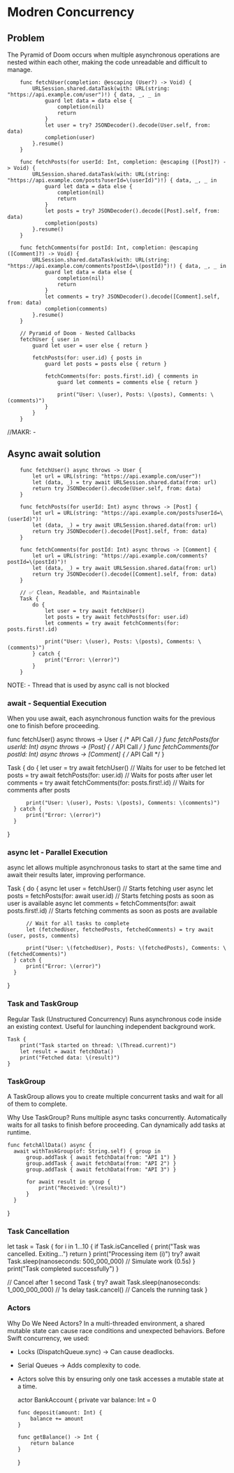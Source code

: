 #  Modren Concurrency 

## Problem 
The Pyramid of Doom occurs when multiple asynchronous operations are nested within each other, making the code unreadable and difficult to manage.

        func fetchUser(completion: @escaping (User?) -> Void) {
            URLSession.shared.dataTask(with: URL(string: "https://api.example.com/user")!) { data, _, _ in
                guard let data = data else {
                    completion(nil)
                    return
                }
                let user = try? JSONDecoder().decode(User.self, from: data)
                completion(user)
            }.resume()
        }

        func fetchPosts(for userId: Int, completion: @escaping ([Post]?) -> Void) {
            URLSession.shared.dataTask(with: URL(string: "https://api.example.com/posts?userId=\(userId)")!) { data, _, _ in
                guard let data = data else {
                    completion(nil)
                    return
                }
                let posts = try? JSONDecoder().decode([Post].self, from: data)
                completion(posts)
            }.resume()
        }

        func fetchComments(for postId: Int, completion: @escaping ([Comment]?) -> Void) {
            URLSession.shared.dataTask(with: URL(string: "https://api.example.com/comments?postId=\(postId)")!) { data, _, _ in
                guard let data = data else {
                    completion(nil)
                    return
                }
                let comments = try? JSONDecoder().decode([Comment].self, from: data)
                completion(comments)
            }.resume()
        }

        // Pyramid of Doom - Nested Callbacks
        fetchUser { user in
            guard let user = user else { return }
            
            fetchPosts(for: user.id) { posts in
                guard let posts = posts else { return }
                
                fetchComments(for: posts.first!.id) { comments in
                    guard let comments = comments else { return }
                    
                    print("User: \(user), Posts: \(posts), Comments: \(comments)")
                }
            }
        }


//MAKR: -

## Async await solution 

        func fetchUser() async throws -> User {
            let url = URL(string: "https://api.example.com/user")!
            let (data, _) = try await URLSession.shared.data(from: url)
            return try JSONDecoder().decode(User.self, from: data)
        }

        func fetchPosts(for userId: Int) async throws -> [Post] {
            let url = URL(string: "https://api.example.com/posts?userId=\(userId)")!
            let (data, _) = try await URLSession.shared.data(from: url)
            return try JSONDecoder().decode([Post].self, from: data)
        }

        func fetchComments(for postId: Int) async throws -> [Comment] {
            let url = URL(string: "https://api.example.com/comments?postId=\(postId)")!
            let (data, _) = try await URLSession.shared.data(from: url)
            return try JSONDecoder().decode([Comment].self, from: data)
        }

        // ✅ Clean, Readable, and Maintainable
        Task {
            do {
                let user = try await fetchUser()
                let posts = try await fetchPosts(for: user.id)
                let comments = try await fetchComments(for: posts.first!.id)
                
                print("User: \(user), Posts: \(posts), Comments: \(comments)")
            } catch {
                print("Error: \(error)")
            }
        }

NOTE: - Thread that is used by async call is not blocked


### await - Sequential Execution
When you use await, each asynchronous function waits for the previous one to finish before proceeding.

  func fetchUser() async throws -> User { /* API Call */ }
  func fetchPosts(for userId: Int) async throws -> [Post] { /* API Call */ }
  func fetchComments(for postId: Int) async throws -> [Comment] { /* API Call */ }
  
  Task {
      do {
          let user = try await fetchUser() // Waits for user to be fetched
          let posts = try await fetchPosts(for: user.id) // Waits for posts after user
          let comments = try await fetchComments(for: posts.first!.id) // Waits for comments after posts
          
          print("User: \(user), Posts: \(posts), Comments: \(comments)")
      } catch {
          print("Error: \(error)")
      }
  }

### async let - Parallel Execution
async let allows multiple asynchronous tasks to start at the same time and await their results later, improving performance.


  Task {
      do {
          async let user = fetchUser() // Starts fetching user
          async let posts = fetchPosts(for: await user.id) // Starts fetching posts as soon as user is available
          async let comments = fetchComments(for: await posts.first!.id) // Starts fetching comments as soon as posts are available
  
          // Wait for all tasks to complete
          let (fetchedUser, fetchedPosts, fetchedComments) = try await (user, posts, comments)
          
          print("User: \(fetchedUser), Posts: \(fetchedPosts), Comments: \(fetchedComments)")
      } catch {
          print("Error: \(error)")
      }
  }

### Task and TaskGroup

Regular Task (Unstructured Concurrency)
  Runs asynchronous code inside an existing context.
  Useful for launching independent background work.

    Task {
        print("Task started on thread: \(Thread.current)")
        let result = await fetchData()
        print("Fetched data: \(result)")
    }
### TaskGroup
  A TaskGroup allows you to create multiple concurrent tasks and wait for all of them to complete.

  Why Use TaskGroup?
  Runs multiple async tasks concurrently.
  Automatically waits for all tasks to finish before proceeding.
  Can dynamically add tasks at runtime.

    func fetchAllData() async {
      await withTaskGroup(of: String.self) { group in
          group.addTask { await fetchData(from: "API 1") }
          group.addTask { await fetchData(from: "API 2") }
          group.addTask { await fetchData(from: "API 3") }
  
          for await result in group {
              print("Received: \(result)")
          }
      }
  }

### Task Cancellation

  let task = Task {
      for i in 1...10 {
          if Task.isCancelled {
              print("Task was cancelled. Exiting...")
              return
          }
          print("Processing item \(i)")
          try? await Task.sleep(nanoseconds: 500_000_000) // Simulate work (0.5s)
      }
      print("Task completed successfully")
  }
  
  // Cancel after 1 second
  Task {
      try? await Task.sleep(nanoseconds: 1_000_000_000) // 1s delay
      task.cancel() // Cancels the running task
  }


### Actors 

Why Do We Need Actors?
In a multi-threaded environment, a shared mutable state can cause race conditions and unexpected behaviors. Before Swift concurrency, we used:

- Locks (DispatchQueue.sync) → Can cause deadlocks.
- Serial Queues → Adds complexity to code.
- Actors solve this by ensuring only one task accesses a mutable state at a time.

  actor BankAccount {
      private var balance: Int = 0
  
      func deposit(amount: Int) {
          balance += amount
      }
  
      func getBalance() -> Int {
          return balance
      }
  }
